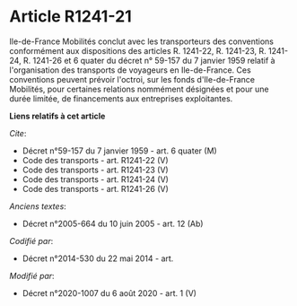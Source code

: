 # Article R1241-21

Ile-de-France Mobilités conclut avec les transporteurs des conventions conformément aux dispositions des articles R. 1241-22,
R. 1241-23, R. 1241-24, R. 1241-26 et 6 quater du décret n° 59-157 du 7 janvier 1959 relatif à l'organisation des transports
de voyageurs en Ile-de-France. Ces conventions peuvent prévoir l'octroi, sur les fonds d'Ile-de-France Mobilités, pour
certaines relations nommément désignées et pour une durée limitée, de financements aux entreprises exploitantes.

**Liens relatifs à cet article**

_Cite_:

  - Décret n°59-157 du 7 janvier 1959 - art. 6 quater (M)
  - Code des transports - art. R1241-22 (V)
  - Code des transports - art. R1241-23 (V)
  - Code des transports - art. R1241-24 (V)
  - Code des transports - art. R1241-26 (V)

_Anciens textes_:

  - Décret n°2005-664 du 10 juin 2005 - art. 12 (Ab)

_Codifié par_:

  - Décret n°2014-530 du 22 mai 2014 - art.

_Modifié par_:

  - Décret n°2020-1007 du 6 août 2020 - art. 1 (V)
